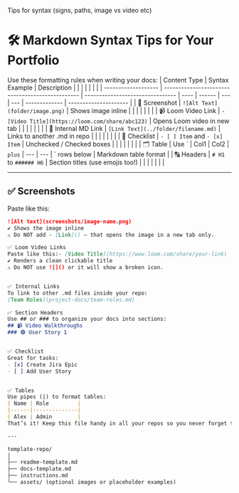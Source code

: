 Tips for syntax (signs, paths, image vs video etc)

# 🛠️ Markdown Syntax Tips for Your Portfolio

Use these formatting rules when writing your docs:
| Content Type        | Syntax Example                                   | Description                      |      |        |     |     |               |                       |
| ------------------- | ------------------------------------------------ | -------------------------------- | ---- | ------ | --- | --- | ------------- | --------------------- |
| 📸 Screenshot       | `![Alt Text](folder/image.png)`                  | Shows image inline               |      |        |     |     |               |                       |
| 📹 Loom Video Link  | `- [Video Title](https://loom.com/share/abc123)` | Opens Loom video in new tab      |      |        |     |     |               |                       |
| 🧷 Internal MD Link | `[Link Text](../folder/filename.md)`             | Links to another .md in repo     |      |        |     |     |               |                       |
| 📝 Checklist        | `- [ ] Item` and `- [x] Item`                    | Unchecked / Checked boxes        |      |        |     |     |               |                       |
| 🗂️ Table           | Use \`                                           | Col1                             | Col2 | `plus` | --- | --- | \` rows below | Markdown table format |
| 🔠 Headers          | `# H1` to `###### H6`                            | Section titles (use emojis too!) |      |        |     |     |               |                       |

---

## ✅ Screenshots

Paste like this:  
```md
![Alt text](screenshots/image-name.png)
✔️ Shows the image inline
⚠️ Do NOT add - [Link]() — that opens the image in a new tab only.

✅ Loom Video Links
Paste like this:- [Video Title](https://www.loom.com/share/your-link)
✔️ Renders a clean clickable title
⚠️ Do NOT use ![]() or it will show a broken icon.


✅ Internal Links
To link to other .md files inside your repo:
[Team Roles](project-docs/team-roles.md)

✅ Section Headers
Use ## or ### to organize your docs into sections:
## 📹 Video Walkthroughs  
### 🟢 User Story 1


✅ Checklist
Great for tasks:
- [x] Create Jira Epic  
- [ ] Add User Story


✅ Tables
Use pipes (|) to format tables:
| Name | Role         |
|------|--------------|
| Alex | Admin        |
That’s it! Keep this file handy in all your repos so you never forget the right signs.

---

template-repo/
│
├── readme-template.md
├── docs-template.md
├── instructions.md
└── assets/ (optional images or placeholder examples)

